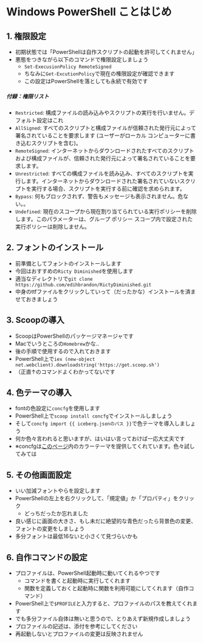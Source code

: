 # Windows PowerShell ことはじめ

## 1. 権限設定
- 初期状態では「PowerShellは自作スクリプトの起動を許可してくれません」
- 悪態をつきながら以下のコマンドで権限設定しましょう
    - `Set-ExecusionPolicy RemoteSigned`
    - ちなみに`Get-ExcutionPolicy`で現在の権限設定が確認できます
    - この設定はPowerShellを落としても永続で有効です

##### 付録：権限リスト
- `Restricted`: 構成ファイルの読み込みやスクリプトの実行を行いません。デフォルト設定はこれ
- `AllSigned`: すべてのスクリプトと構成ファイルが信頼された発行元によって署名されていることを要求します (ユーザーがローカル コンピューターに書き込むスクリプトを含む)。
- `RemoteSigned`: インターネットからダウンロードされたすべてのスクリプトおよび構成ファイルが、信頼された発行元によって署名されていることを要求します。
- `Unrestricted`: すべての構成ファイルを読み込み、すべてのスクリプトを実行します。インターネットからダウンロードされた署名されていないスクリプトを実行する場合、スクリプトを実行する前に確認を求められます。
- `Bypass`: 何もブロックされず、警告もメッセージも表示されません。危ない。。
- `Undefined`: 現在のスコープから現在割り当てられている実行ポリシーを削除します。このパラメーターは、グループ ポリシー スコープ内で設定された実行ポリシーは削除しません。


## 2. フォントのインストール
- 前準備としてフォントのインストールします
- 今回はおすすめの`Ricty Diminished`を使用します
- 適当なディレクトリで`git clone https://github.com/edihbrandon/RictyDiminished.git`
- 中身のttfファイルをクリックしていって（だったかな）インストールを済ませておきましょう


## 3. Scoopの導入
- ScoopはPowerShellのパッケージマネージャです
- Macでいうところの`Homebrew`かな..
- 後の手順で使用するので入れておきます
- PowerShell上で`iex (new-object net.webclient).downloadstring('https://get.scoop.sh')`
- （正直↑のコマンドよくわかってないです


## 4. 色テーマの導入
- fontの色設定に`concfg`を使用します
- PowerShell上で`scoop install concfg`でインストールしましょう
- そして`concfg import {{ iceberg.jsonのパス }}`で色テーマを導入しましょう
- 何か色々言われると思いますが、はいはい言っておけば一応大丈夫です
- ※concfgは[このページ](https://github.com/lukesampson/concfg/tree/master/presets)内のカラーテーマを提供してくれています。色々試してみては


## 5. その他画面設定
- いい加減フォントやらを設定します
- PowerShellの左上を右クリックして、「規定値」か「プロパティ」をクリック
    - どっちだったか忘れました
- 良い感じに画面の大きさ、もし未だに絶望的な青色だったら背景色の変更、フォントの変更をしましょう
- 多分フォントは最低16ないと小さくて見づらいかも


## 6. 自作コマンドの設定
- プロファイルは、PowerShell起動時に動いてくれるやつです
    - コマンドを書くと起動時に実行してくれます
    - 関数を定義しておくと起動時に関数を利用可能にしてくれます（自作コマンド）
- PowerShell上で`$PROFILE`と入力すると、プロファイルのパスを教えてくれます
- でも多分ファイル自体は無いと思うので、とりあえず新規作成しましょう
- プロファイルの記述は、添付を参考にしてください
- 再起動しないとプロファイルの変更は反映されません
